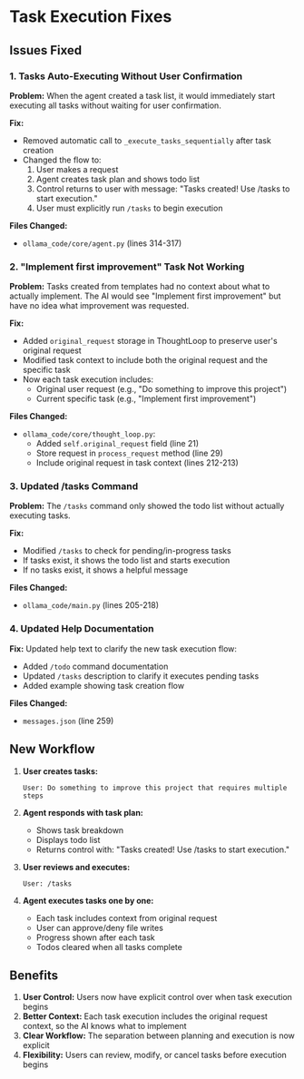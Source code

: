 # Task Execution Fixes

## Issues Fixed

### 1. Tasks Auto-Executing Without User Confirmation
**Problem:** When the agent created a task list, it would immediately start executing all tasks without waiting for user confirmation.

**Fix:** 
- Removed automatic call to `_execute_tasks_sequentially` after task creation
- Changed the flow to:
  1. User makes a request
  2. Agent creates task plan and shows todo list
  3. Control returns to user with message: "Tasks created! Use /tasks to start execution."
  4. User must explicitly run `/tasks` to begin execution

**Files Changed:**
- `ollama_code/core/agent.py` (lines 314-317)

### 2. "Implement first improvement" Task Not Working
**Problem:** Tasks created from templates had no context about what to actually implement. The AI would see "Implement first improvement" but have no idea what improvement was requested.

**Fix:**
- Added `original_request` storage in ThoughtLoop to preserve user's original request
- Modified task context to include both the original request and the specific task
- Now each task execution includes:
  - Original user request (e.g., "Do something to improve this project")
  - Current specific task (e.g., "Implement first improvement")

**Files Changed:**
- `ollama_code/core/thought_loop.py`:
  - Added `self.original_request` field (line 21)
  - Store request in `process_request` method (line 29)
  - Include original request in task context (lines 212-213)

### 3. Updated /tasks Command
**Problem:** The `/tasks` command only showed the todo list without actually executing tasks.

**Fix:**
- Modified `/tasks` to check for pending/in-progress tasks
- If tasks exist, it shows the todo list and starts execution
- If no tasks exist, it shows a helpful message

**Files Changed:**
- `ollama_code/main.py` (lines 205-218)

### 4. Updated Help Documentation
**Fix:** Updated help text to clarify the new task execution flow:
- Added `/todo` command documentation
- Updated `/tasks` description to clarify it executes pending tasks
- Added example showing task creation flow

**Files Changed:**
- `messages.json` (line 259)

## New Workflow

1. **User creates tasks:**
   ```
   User: Do something to improve this project that requires multiple steps
   ```

2. **Agent responds with task plan:**
   - Shows task breakdown
   - Displays todo list
   - Returns control with: "Tasks created! Use /tasks to start execution."

3. **User reviews and executes:**
   ```
   User: /tasks
   ```

4. **Agent executes tasks one by one:**
   - Each task includes context from original request
   - User can approve/deny file writes
   - Progress shown after each task
   - Todos cleared when all tasks complete

## Benefits

1. **User Control:** Users now have explicit control over when task execution begins
2. **Better Context:** Each task execution includes the original request context, so the AI knows what to implement
3. **Clear Workflow:** The separation between planning and execution is now explicit
4. **Flexibility:** Users can review, modify, or cancel tasks before execution begins